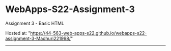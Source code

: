 # WebApps-S22-Assignment-3
Assignment 3 - Basic HTML

Hosted at: "https://44-563-web-apps-s22.github.io/webapps-s22-assignment-3-Madhuri221998/"
<hr>